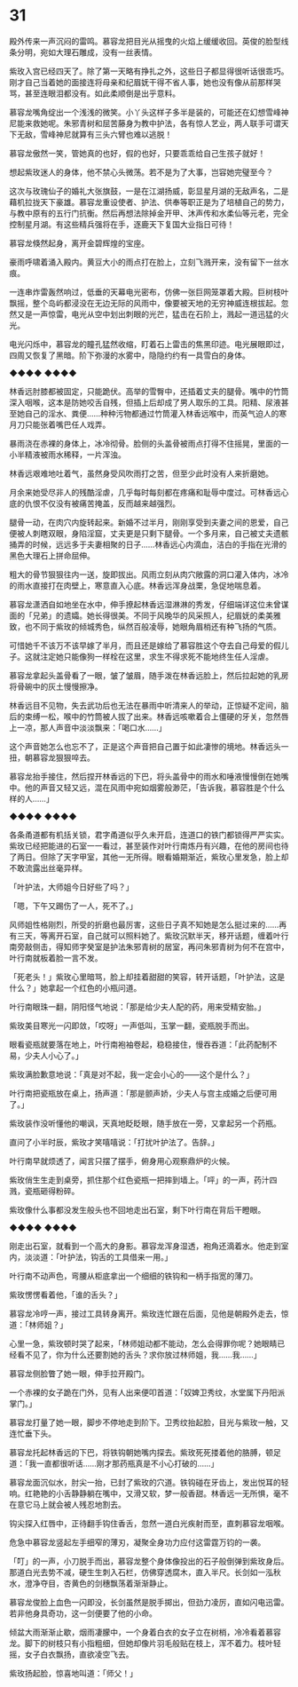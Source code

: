 # 31

殿外传来一声沉闷的雷鸣。慕容龙把目光从摇曳的火焰上缓缓收回。英俊的脸型线条分明，宛如大理石雕成，没有一丝表情。

紫玫入宫已经四天了。除了第一天略有挣扎之外，这些日子都显得很听话很乖巧。刚才自己当着她的面接连将母亲和纪眉妩干得不省人事，她也没有像从前那样哭骂，甚至连眼泪都没有。如此柔顺倒是出乎意料。

慕容龙嘴角绽出一个浅浅的微笑。小丫头这样子多半是装的，可能还在幻想雪峰神尼能来救她呢。朱邪青树和屈苦藤身为教中护法，各有惊人艺业，两人联手可谓天下无敌，雪峰神尼就算有三头六臂也难以逃脱！

慕容龙傲然一笑，管她真的也好，假的也好，只要乖乖给自己生孩子就好！

想起紫玫迷人的身体，他不禁心头微荡。若不是为了大事，岂容她完璧至今？

这次与玫瑰仙子的婚礼大张旗鼓，一是在江湖扬威，彰显星月湖的无敌声名，二是藉机拉拢天下豪雄。慕容龙重设使者、护法、供奉等职正是为了培植自己的势力，与教中原有的五行门抗衡。然后再想法除掉金开甲、沐声传和水柔仙等元老，完全控制星月湖。有这些精兵强将在手，逐鹿天下复国大业指日可待！

慕容龙倏然起身，离开金碧辉煌的宝座。

豪雨呼啸着涌入殿内。黄豆大小的雨点打在脸上，立刻飞溅开来，没有留下一丝水痕。

一连串炸雷轰然响过，低垂的天幕电光密布，仿佛一张巨网笼罩着大殿。巨树枝叶飘摇，整个岛屿都浸没在无边无际的风雨中，像要被天地的无穷神威连根拔起。忽然又是一声惊雷，电光从空中划出刺眼的光芒，猛击在石阶上，溅起一道迅猛的火光。

电光闪烁中，慕容龙的瞳孔猛然收缩，盯着石上雷击的焦黑印迹。电光展眼即过，四周又恢复了黑暗。阶下弥漫的水雾中，隐隐约约有一具雪白的身体。

◆◆◆◆ ◆◆◆◆

林香远肘膝都被固定，只能跪伏。高举的雪臀中，还插着丈夫的腿骨。嘴中的竹筒深入咽喉，这本是防她咬舌自残，但插上后却成了男人取乐的工具。阳精、尿液甚至她自己的淫水、粪便……种种污物都通过竹筒灌入林香远喉中，而英气迫人的寒月刀只能张着嘴巴任人戏弄。

暴雨浇在赤裸的身体上，冰冷彻骨。脸侧的头盖骨被雨点打得不住摇晃，里面的一小半精液被雨水稀释，一片浑浊。

林香远艰难地吐着气，虽然身受风吹雨打之苦，但至少此时没有人来折磨她。

月余来她受尽非人的残酷淫虐，几乎每时每刻都在疼痛和耻辱中度过。可林香远心底的仇恨不仅没有被痛苦掩盖，反而越来越强烈。

腿骨一动，在肉穴内旋转起来。新婚不过半月，刚刚享受到夫妻之间的恩爱，自己便被人刺瞎双眼，身陷淫窟，丈夫更是只剩下腿骨。一个多月来，自己被丈夫遗骸捅弄的时候，远远多于夫妻相聚的日子……林香远心内滴血，洁白的手指在光滑的黑色大理石上拼命屈伸。

粗大的骨节狠狠往内一送，旋即拔出。风雨立刻从肉穴敞露的洞口灌入体内，冰冷的雨水直接打在肉壁上，寒意直入心底。林香远浑身战栗，急促地喘息着。

慕容龙潇洒自如地坐在水中，伸手撩起林香远湿淋淋的秀发，仔细端详这位未曾谋面的「兄弟」的遗孀。她长得很美。不同于风晚华的风采照人，纪眉妩的柔美雅致，也不同于紫玫的倾城秀色，纵然百般凌辱，她眼角眉梢还有种飞扬的气质。

可惜她千不该万不该早嫁了半月，而且还是嫁给了慕容胜这个夺去自己母爱的假儿子。这就注定她只能像狗一样栓在这里，求生不得求死不能地终生任人淫虐。

慕容龙拿起头盖骨看了一眼，皱了皱眉，随手泼在林香远脸上，然后拉起她的乳房将骨碗中的灰土慢慢擦净。

林香远目不见物，失去武功后也无法在暴雨中听清来人的举动，正惊疑不定间，脑后的束缚一松，喉中的竹筒被人拔了出来。林香远咳嗽着合上僵硬的牙关，忽然唇上一凉，那人声音中淡淡飘来：「喝口水……」

这个声音她怎么也忘不了，正是这个声音把自己置于如此凄惨的境地。林香远头一扭，朝慕容龙狠狠啐去。

慕容龙抬手接住，然后捏开林香远的下巴，将头盖骨中的雨水和唾液慢慢倒在她嘴中。他的声音又轻又远，混在风雨中宛如烟雾般渺茫，「告诉我，慕容胜是个什么样的人……」

◆◆◆◆ ◆◆◆◆

各条甬道都有机括关锁，君字甬道似乎久未开启，连道口的铁门都锁得严严实实。紫玫已经把能进的石室一一看过，甚至装作对叶行南炼丹有兴趣，在他的房间也待了两日。但除了天字甲室，其他一无所得。眼看婚期渐近，紫玫心里发急，脸上却不敢流露出丝毫异样。

「叶护法，大师姐今日好些了吗？」

「嗯，下午又踢伤了一人，死不了。」

风师姐性格刚烈，所受的折磨也最厉害，这些日子真不知她是怎么挺过来的……再有三天，等离开石室，自己就可以照料她了。紫玫沉默半天，移开话题，缠着叶行南旁敲侧击，得知师字癸室是护法朱邪青树的居室，再问朱邪青树为何不在宫中，叶行南就板着脸一言不发。

「死老头！」紫玫心里暗骂，脸上却挂着甜甜的笑容，转开话题，「叶护法，这是什么？」她拿起一个红色的小瓶问道。

叶行南眼珠一翻，阴阳怪气地说：「那是给少夫人配的药，用来受精安胎。」

紫玫美目寒光一闪即敛，「哎呀」一声低叫，玉掌一翻，瓷瓶脱手而出。

眼看瓷瓶就要落在地上，叶行南袍袖卷起，稳稳接住，慢吞吞道：「此药配制不易，少夫人小心了。」

紫玫满脸歉意地说：「真是对不起，我一定会小心的——这个是什么？」

叶行南把瓷瓶放在桌上，扬声道：「那是颤声娇，少夫人与宫主成婚之后便可用了。」

紫玫装作没听懂他的嘲讽，天真地眨眨眼，随手放在一旁，又拿起另一个药瓶。

直问了小半时辰，紫玫才笑嘻嘻说：「打扰叶护法了。告辞。」

叶行南早就烦透了，闻言只摆了摆手，俯身用心观察鼎炉的火候。

紫玫俏生生走到桌旁，抓住那个红色瓷瓶一把摔到墙上。「呯」的一声，药汁四溅，瓷瓶砸得粉碎。

紫玫像什么事都没发生般头也不回地走出石室，剩下叶行南在背后干瞪眼。

◆◆◆◆ ◆◆◆◆

刚走出石室，就看到一个高大的身影。慕容龙浑身湿透，袍角还滴着水。他走到室内，淡淡道：「叶护法，钩舌的工具借来一用。」

叶行南不动声色，弯腰从柜底拿出一个细细的铁钩和一柄手指宽的薄刀。

紫玫愣愣看着他，「谁的舌头？」

慕容龙冷哼一声，接过工具转身离开。紫玫连忙跟在后面，见他是朝殿外走去，惊道：「林师姐？」

心里一急，紫玫顿时哭了起来，「林师姐动都不能动，怎么会得罪你呢？她眼睛已经看不见了，你为什么还要割她的舌头？求你放过林师姐，我……我……」

慕容龙侧脸瞥了她一眼，伸手拉开殿门。

一个赤裸的女子跪在门外，见有人出来便叩首道：「奴婢卫秀纹，水堂属下丹阳派掌门。」

慕容龙打量了她一眼，脚步不停地走到阶下。卫秀纹抬起脸，目光与紫玫一触，又连忙垂下头。

慕容龙托起林香远的下巴，将铁钩朝她嘴内探去。紫玫死死搂着他的胳膊，顿足道：「我一直都很听话……刚才那药瓶真是不小心打破的……」

慕容龙面沉似水，肘尖一抬，已封了紫玫的穴道。铁钩碰在牙齿上，发出悦耳的轻响。红艳艳的小舌静静躺在嘴中，又滑又软，梦一般香甜。林香远一无所惧，毫不在意它马上就会被人残忍地割去。

钩尖探入红唇中，正待翻手钩住香舌，忽然一道白光疾射而至，直刺慕容龙咽喉。

危急中慕容龙竖起左手细窄的薄刃，凝聚全身功力应付这雷霆万钧的一袭。

「叮」的一声，小刀脱手而出，慕容龙整个身体像投出的石子般倒弹到紫玫身后。那道白光去势不减，硬生生刺入石栏，仿佛穿透腐木，直入半尺。长剑如一泓秋水，澄净夺目，杏黄色的剑穗飘荡着渐渐静止。

慕容龙俊脸上血色一闪即没，长剑虽然是脱手掷出，但劲力凌厉，直如闪电迅雷。若非他身具奇功，这一剑便要了他的小命。

倾盆大雨渐渐止歇，烟雨凄朦中，一个身着白衣的女子立在树梢，冷冷看着慕容龙。脚下的树枝只有小指粗细，但她却像片羽毛般贴在枝上，浑不着力。枝叶轻摇，女子白衣飘扬，直欲凌空飞去。

紫玫扬起脸，惊喜地叫道：「师父！」

